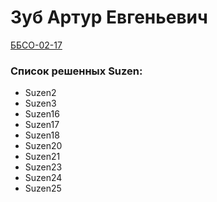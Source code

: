 <h1> Зуб Артур Евгеньевич </h1>
<u> ББСО-02-17 </u>
<h3> Список решенных Suzen: </h3>
<ul>
<li> Suzen2 </li>
<li> Suzen3 </li>
<li> Suzen16 </li>  
<li> Suzen17 </li>
<li> Suzen18 </li>
<li> Suzen20 </li>
<li> Suzen21 </li>
<li> Suzen23 </li>
<li> Suzen24 </li>
<li> Suzen25 </li>
